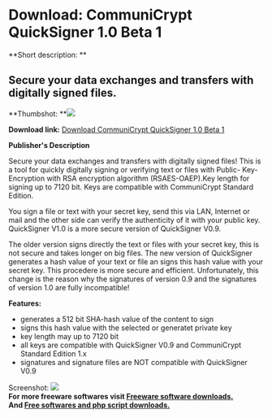# Download: CommuniCrypt QuickSigner 1.0 Beta 1

**Short description: **

## Secure your data exchanges and transfers with digitally signed files.

  
**Thumbshot: **![](http://www.freewarefiles.com/screenshot/quicksigner1_md.gif)   
  
**Download link:** [Download CommuniCrypt QuickSigner 1.0 Beta 1](http://freesoftwares.boysofts.com/CommuniCrypt-QuickSigner-Beta_program_16226.html)  
  

**Publisher's Description**  
  

Secure your data exchanges and transfers with digitally signed files! This is
a tool for quickly digitally signing or verifying text or files with Public-
Key-Encryption with RSA encryption algorithm (RSAES-OAEP).Key length for
signing up to 7120 bit. Keys are compatible with CommuniCrypt Standard
Edition.

You sign a file or text with your secret key, send this via LAN, Internet or
mail and the other side can verify the authenticity of it with your public
key. QuickSigner V1.0 is a more secure version of QuickSigner V0.9.

The older version signs directly the text or files with your secret key, this
is not secure and takes longer on big files. The new version of QuickSigner
generates a hash value of your text or file an signs this hash value with your
secret key. This procedere is more secure and efficient. Unfortunately, this
change is the reason why the signatures of version 0.9 and the signatures of
version 1.0 are fully incompatible!

**Features:**

  * generates a 512 bit SHA-hash value of the content to sign 
  * signs this hash value with the selected or generatet private key 
  * key length may up to 7120 bit 
  * all keys are compatible with QuickSigner V0.9 and CommuniCrypt Standard Edition 1.x 
  * signatures and signature files are NOT compatible with QuickSigner V0.9 

  
  
Screenshot: ![](http://www.freewarefiles.com/screenshot/quicksigner1.gif)  
**For more freeware softwares visit [Freeware software downloads.](http://freesoftwares.boysofts.com/)**   
**And [Free softwares and php script downloads.](http://www.boysofts.com/)**

